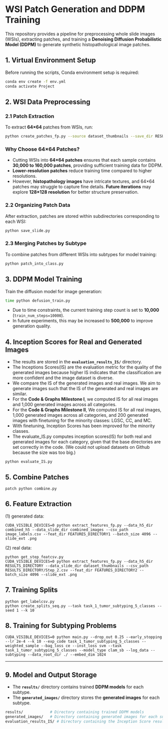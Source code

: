 # **WSI Patch Generation and DDPM Training**

This repository provides a pipeline for preprocessing whole slide images (WSIs), extracting patches, and training a **Denoising Diffusion Probabilistic Model (DDPM)** to generate synthetic histopathological image patches.

## **1. Virtual Environment Setup**

Before running the scripts, Conda environment setup is required:

```bash
conda env create -f env.yml
conda activate Project
```
## **2. WSI Data Preprocessing**

### **2.1 Patch Extraction**
To extract **64×64** patches from WSIs, run:

```bash
python create_patches_fp.py --source dataset_thumbnails --save_dir RESULTS_DIRECTORY --patch_size 64 --step_size 64 --preset bwh_biopsy.csv --seg --patch --stitch
```
### **Why Choose 64×64 Patches?**
- Cutting WSIs into **64×64 patches** ensures that each sample contains **30,000 to 160,000 patches**, providing sufficient training data for DDPM.
- **Lower-resolution patches** reduce training time compared to higher resolutions.
- However, **histopathology images** have intricate textures, and 64×64 patches may struggle to capture fine details. **Future iterations** may explore **128×128 resolution** for better structure preservation.

### **2.2 Organizing Patch Data**
After extraction, patches are stored within subdirectories corresponding to each WSI:

```bash
python save_slide.py
```

### **2.3 Merging Patches by Subtype**
To combine patches from different WSIs into subtypes for model training:

```bash
python patch_into_class.py
```
## **3. DDPM Model Training**
Train the diffusion model for image generation:

```bash
time python defusion_train.py
```

- Due to time constraints, the current training step count is set to **10,000** (`train_num_steps=10000`).
- In future experiments, this may be increased to **500,000** to improve generation quality.


## 4. Inception Scores for Real and Generated Images
- The results are stored in the **`evaluation_results_IS/`** directory.
- The Inceptions Scores(IS) are the evaluation metric for the quality of the generated images because higher IS indicates that the classification are more confident and the image dataset is diverse. 
- We compare the IS of the generated images and real images. We aim to generate images such that the IS of the generated and real images are similar.
- For the **Code & Graphs Milestone I**, we computed IS for all real images and 1,000 generated images across all categories.
- For the **Code & Graphs Milestone II**, We computed IS for all real images, 1,000 generated images  across all categories, and 200 generated images with finetuning for the minority classes: LGSC, CC, and MC.
- With finetuning, Inception Scores has been improved for the minority classes.
- The evaluate_IS.py computes inception scores(IS) for both real and generated images for each category, given that the base directories are set correctly in the code. (We could not upload datasets on Github because the size was too big.)

```
python evaluate_IS.py
```
## 5. Combine Patches
```
patch python combine.py
```
## 6. Feature Extraction

(1) generated data:

```
CUDA_VISIBLE_DEVICES=0 python extract_features_fp.py --data_h5_dir combined_h5 --data_slide_dir combined_images --csv_path image_labels.csv --feat_dir FEATURES_DIRECTORY1 --batch_size 4096 --slide_ext .png
```

(2) real data:

```
python get_step_featcsv.py
CUDA_VISIBLE_DEVICES=0 python extract_features_fp.py --data_h5_dir RESULTS_DIRECTORY --data_slide_dir dataset_thumbnails --csv_path RESULTS_DIRECTORY/Step_2.csv --feat_dir FEATURES_DIRECTORY2 --batch_size 4096 --slide_ext .png
```

## 7. Training Splits

```
python get_labelcsv.py
python create_splits_seq.py --task task_1_tumor_subtyping_5_classes --seed 1 --k 10
```

## 8. Training for Subtyping Problems

```
CUDA_VISIBLE_DEVICES=0 python main.py --drop_out 0.25 --early_stopping --lr 2e-4 --k 10 --exp_code task_1_tumor_subtyping_5_classes --weighted_sample --bag_loss ce --inst_loss svm --task task_1_tumor_subtyping_5_classes --model_type clam_sb --log_data --subtyping --data_root_dir ./ --embed_dim 1024
```

---
## 9. Model and Output Storage
- The **`results/`** directory contains trained **DDPM models** for each subtype.
- The **`generated_images/`** directory stores the **generated images** for each subtype.

```bash
results/            # Directory containing trained DDPM models
generated_images/   # Directory containing generated images for each subtype
evaluation_results_IS/ # Directory containing the Inception Score results for real and generated images for all categories
```
